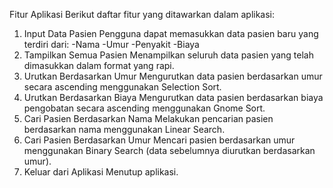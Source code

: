 Fitur Aplikasi
Berikut daftar fitur yang ditawarkan dalam aplikasi:

1. Input Data Pasien
Pengguna dapat memasukkan data pasien baru yang terdiri dari:
-Nama
-Umur
-Penyakit
-Biaya
2. Tampilkan Semua Pasien
Menampilkan seluruh data pasien yang telah dimasukkan dalam format yang rapi.
3. Urutkan Berdasarkan Umur
Mengurutkan data pasien berdasarkan umur secara ascending menggunakan Selection Sort.
4. Urutkan Berdasarkan Biaya
Mengurutkan data pasien berdasarkan biaya pengobatan secara ascending menggunakan Gnome Sort.
5. Cari Pasien Berdasarkan Nama
Melakukan pencarian pasien berdasarkan nama menggunakan Linear Search.
6. Cari Pasien Berdasarkan Umur
Mencari pasien berdasarkan umur menggunakan Binary Search (data sebelumnya diurutkan berdasarkan umur).
7. Keluar dari Aplikasi
Menutup aplikasi.

